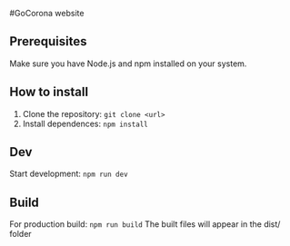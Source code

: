 #GoCorona website

## Prerequisites
Make sure you have Node.js and npm installed on your system.

## How to install

1. Clone the repository: `git clone <url>`
2. Install dependences: `npm install`

## Dev

Start development: `npm run dev`

## Build

For production build:  `npm run build`
The built files will appear in the dist/ folder
